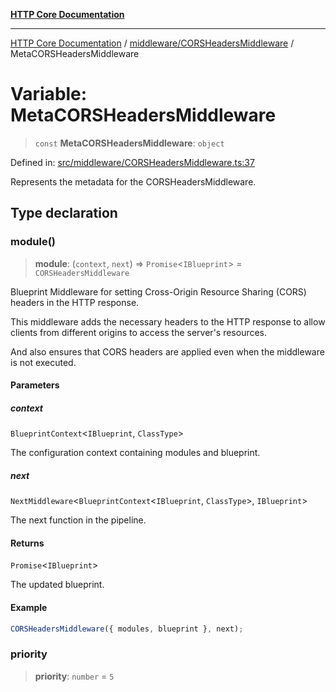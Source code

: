 [**HTTP Core Documentation**](../../../README.md)

***

[HTTP Core Documentation](../../../README.md) / [middleware/CORSHeadersMiddleware](../README.md) / MetaCORSHeadersMiddleware

# Variable: MetaCORSHeadersMiddleware

> `const` **MetaCORSHeadersMiddleware**: `object`

Defined in: [src/middleware/CORSHeadersMiddleware.ts:37](https://github.com/stonemjs/http-core/blob/0d24f1311c8ffc69c0f21ab48badb00539c57ea4/src/middleware/CORSHeadersMiddleware.ts#L37)

Represents the metadata for the CORSHeadersMiddleware.

## Type declaration

### module()

> **module**: (`context`, `next`) => `Promise`\<`IBlueprint`\> = `CORSHeadersMiddleware`

Blueprint Middleware for setting Cross-Origin Resource Sharing (CORS) headers in the HTTP response.

This middleware adds the necessary headers to the HTTP response
to allow clients from different origins to access the server's resources.

And also ensures that CORS headers are applied even when the middleware is not executed.

#### Parameters

##### context

`BlueprintContext`\<`IBlueprint`, `ClassType`\>

The configuration context containing modules and blueprint.

##### next

`NextMiddleware`\<`BlueprintContext`\<`IBlueprint`, `ClassType`\>, `IBlueprint`\>

The next function in the pipeline.

#### Returns

`Promise`\<`IBlueprint`\>

The updated blueprint.

#### Example

```typescript
CORSHeadersMiddleware({ modules, blueprint }, next);
```

### priority

> **priority**: `number` = `5`
